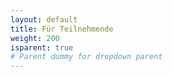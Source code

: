 ```yaml
--- 
layout: default 
title: Für Teilnehmende
weight: 200
isparent: true
# Parent dummy for dropdown parent
---
```

